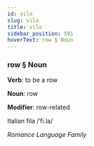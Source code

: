 ```yaml
---
id: vilo
slug: vilo
title: vilo
sidebar_position: 591
hoverText: row § Noun
---
```


### row § Noun

**Verb**: to be a row

**Noun**: row

**Modifier**: row-related

Italian fila /ˈfi.la/

*Romance Language Family*